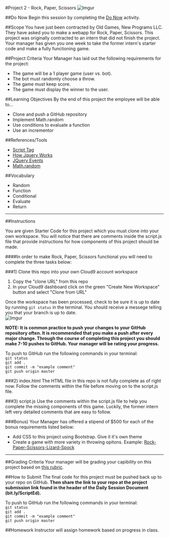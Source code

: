 #Project 2 - Rock, Paper, Scissors
![Imgur](http://i.imgur.com/Gpy0Lkw.jpg)


##Do Now 
Begin this session by completing the [Do Now](doNow.md) activity.

##Scope
You have just been contracted by Old Games, New Programs LLC. They have asked you to make a webapp for Rock, Paper, Scissors. This project was originally contracted to an intern that did not finish the project. Your manager has given you one week to take the former intern's starter code and make a fully functioning game.  

##Project Criteria
Your Manager has laid out the following requirements for the project: 

* The game will be a 1 player game (user vs. bot).
* The bot must randomly choose a throw.
* The game must keep score.
* The game must display the winner to the user.

##Learning Objectives
By the end of this project the employee will be able to...

* Clone and push a GitHub repository
* Implement Math.random
* Use conditions to evaluate a function
* Use an incrementor

##References/Tools
* [Script Tag](http://javascript.crockford.com/script.html)
* [How Jquery Works](http://learn.jquery.com/about-jquery/how-jquery-works/)
* [JQuery Events](http://api.jquery.com/category/events/)
* [Math.random](https://developer.mozilla.org/en-US/docs/Web/JavaScript/Reference/Global_Objects/Math/random)
 
##Vocabulary

* Random
* Function
* Conditional
* Evaluate 
* Return 

***
##Instructions

You are given Starter Code for this project which you must clone into your own workspace.
You will notice that there are comments inside the script.js file that provide instructions for how components of this project should be made.  

####In order to make Rock, Paper, Scissors functional you will need to complete the three tasks below:

###1) Clone this repo into your own Cloud9 account workspace
1. Copy the "clone URL" from this repo
2. In your Cloud9 dashboard click on the green "Create New Workspace" button and select "Clone from URL"

Once the workspace has been processed, check to be sure it is up to date by running ` git status ` in the terminal. You should receive a messege telling you that your branch is up to date.   
![Imgur](http://i.imgur.com/RKdsduL.png)

**NOTE: It is common practice to push your changes to your GitHub repository often. It is recommended that you make a push after every major change. Through the course of completing this project you should make 7-10 pushes to GitHub. Your manager will be rating your progress.**

To push to GitHub run the following commands in your terminal:  
`git status`  
`git add .`  
`git commit -m "example comment"`  
`git push origin master`


###2) index.html
The HTML file in this repo is not fully complete as of right now. Follow the comments within the file before moving on to the script.js file.

###3) script.js
Use the comments within the script.js file to help you complete the missing components of this game. Luckily, the former intern left very detailed comments that are easy to follow.

###Bonus) 
Your Manager has offered a stipend of $500 for each of the bonus requirements listed below: 

* Add CSS to this project using Bootstrap. Give it it's own theme
* Create a game with more variety in throwing opitons. Example: [Rock-Paper-Scissors-Lizard-Spock](http://en.wikipedia.org/wiki/Rock-paper-scissors-lizard-Spock) 
***

##Grading Criteria
Your manager will be grading your capibility on this project based on [this rubric](/assessment.md).

##How to Submit
The final code for this project must be pushed back up to your repo on GitHub. **Then share the link to your repo at the project submission link found in the header of the Daily Session Document (bit.ly/ScriptEd).**  

To push to GitHub run the following commands in your terminal:  
`git status`  
`git add .`  
`git commit -m "example comment"`  
`git push origin master`

##Homework
Instructor will assign homework based on progress in class.



